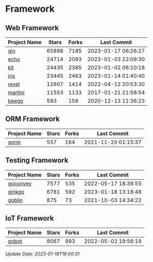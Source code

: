 # Framework

## Web Framework
| Project Name | Stars | Forks | Last Commit |
| ------------ | ----- | ----- | ----------- |
| [gin](https://github.com/gin-gonic/gin) | 65898 | 7185 | 2023-01-17 06:26:27 |
| [echo](https://github.com/labstack/echo) | 24714 | 2093 | 2023-01-03 22:09:30 |
| [kit](https://github.com/go-kit/kit) | 24435 | 2385 | 2023-01-02 06:10:18 |
| [iris](https://github.com/kataras/iris) | 23445 | 2463 | 2023-01-14 01:40:40 |
| [revel](https://github.com/revel/revel) | 12807 | 1414 | 2022-04-12 20:53:30 |
| [martini](https://github.com/go-martini/martini) | 11553 | 1133 | 2017-01-21 21:58:54 |
| [beego](https://github.com/astaxie/beego) | 593 | 158 | 2020-12-13 11:36:23 |

## ORM Framework
| Project Name | Stars | Forks | Last Commit |
| ------------ | ----- | ----- | ----------- |
| [gorm](https://github.com/jinzhu/gorm) | 557 | 164 | 2021-11-20 01:15:37 |

## Testing Framework
| Project Name | Stars | Forks | Last Commit |
| ------------ | ----- | ----- | ----------- |
| [goconvey](https://github.com/smartystreets/goconvey) | 7577 | 535 | 2022-05-17 18:39:55 |
| [ginkgo](https://github.com/onsi/ginkgo) | 6781 | 592 | 2023-01-18 13:18:48 |
| [goblin](https://github.com/franela/goblin) | 875 | 73 | 2021-10-03 14:34:22 |

## IoT Framework
| Project Name | Stars | Forks | Last Commit |
| ------------ | ----- | ----- | ----------- |
| [gobot](https://github.com/hybridgroup/gobot) | 8067 | 993 | 2022-05-02 19:56:19 |

*Update Date: 2023-01-19T16:00:31*